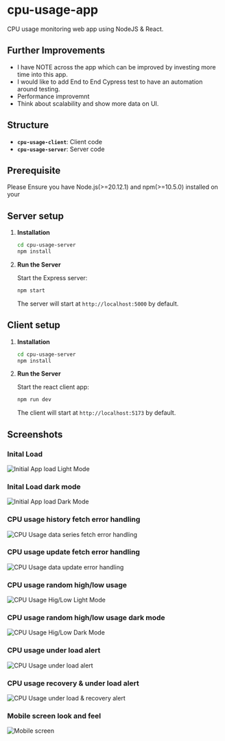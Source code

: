 # cpu-usage-app
CPU usage monitoring web app using NodeJS & React.

## Further Improvements
- I have NOTE across the app which can be improved by investing more time into this app.
- I would like to add End to End Cypress test to have an automation around testing.
- Performance improvemnt
- Think about scalability and show more data on UI.

## Structure

- **`cpu-usage-client`**: Client code
- **`cpu-usage-server`**: Server code

## Prerequisite
Please Ensure you have Node.js(>=20.12.1) and npm(>=10.5.0) installed on your 

## Server setup

1. **Installation**

   ```bash
   cd cpu-usage-server
   npm install
   ```

2. **Run the Server**

   Start the Express server:

   ```bash
   npm start
   ```

   The server will start at `http://localhost:5000` by default.

## Client setup

1. **Installation**

   ```bash
   cd cpu-usage-server
   npm install
   ```

2. **Run the Server**

   Start the react client app:

   ```bash
   npm run dev
   ```

   The client will start at `http://localhost:5173` by default.

## Screenshots

### Inital Load
![Initial App load Light Mode](https://github.com/rnanania/cpu-usage-app/blob/main/screenshots/Initial-Light-Mode.png)

### Inital Load dark mode
![Initial App load Dark Mode](https://github.com/rnanania/cpu-usage-app/blob/main/screenshots/Initial-Dark-Mode.png)

### CPU usage history fetch error handling
![CPU Usage data series fetch error handling](https://github.com/rnanania/cpu-usage-app/blob/main/screenshots/Error-Handling-Fetch.png)

### CPU usage update fetch error handling
![CPU Usage data update error handling](https://github.com/rnanania/cpu-usage-app/blob/main/screenshots/Error-Handling-Update.png)

### CPU usage random high/low usage
![CPU Usage Hig/Low Light Mode](https://github.com/rnanania/cpu-usage-app/blob/main/screenshots/CPU-Usage-High-Low.png)

### CPU usage random high/low usage dark mode
![CPU Usage Hig/Low Dark Mode](https://github.com/rnanania/cpu-usage-app/blob/main/screenshots/CPU-Usage-Higg-Low-Dark.png)

### CPU usage under load alert
![CPU Usage under load alert](https://github.com/rnanania/cpu-usage-app/blob/main/screenshots/Under-Load-Recovery-1.png)

### CPU usage recovery & under load alert
![CPU Usage under load & recovery alert](https://github.com/rnanania/cpu-usage-app/blob/main/screenshots/Under-Load-Recovery-2.png)

### Mobile screen look and feel
![Mobile screen](https://github.com/rnanania/cpu-usage-app/blob/main/screenshots/Mobile-Screen.png)

